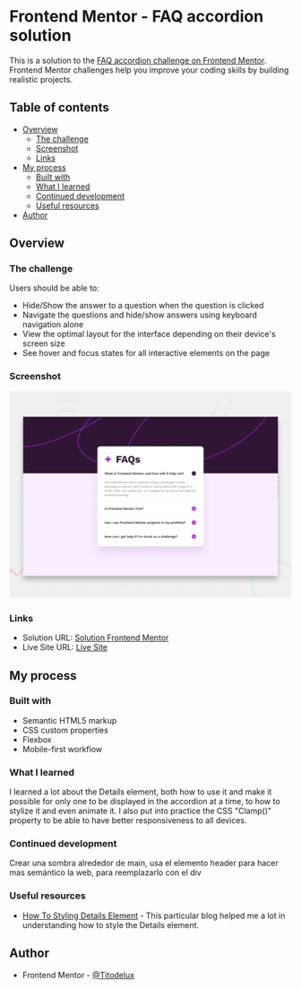 # Frontend Mentor - FAQ accordion solution

This is a solution to the [FAQ accordion challenge on Frontend Mentor](https://www.frontendmentor.io/challenges/faq-accordion-wyfFdeBwBz). Frontend Mentor challenges help you improve your coding skills by building realistic projects. 

## Table of contents

- [Overview](#overview)
  - [The challenge](#the-challenge)
  - [Screenshot](#screenshot)
  - [Links](#links)
- [My process](#my-process)
  - [Built with](#built-with)
  - [What I learned](#what-i-learned)
  - [Continued development](#continued-development)
  - [Useful resources](#useful-resources)
- [Author](#author)

## Overview

### The challenge

Users should be able to:

- Hide/Show the answer to a question when the question is clicked
- Navigate the questions and hide/show answers using keyboard navigation alone
- View the optimal layout for the interface depending on their device's screen size
- See hover and focus states for all interactive elements on the page

### Screenshot

![](./design/desktop-preview.jpg)

### Links

- Solution URL: [Solution Frontend Mentor](https://www.frontendmentor.io/solutions/responsive-faq-accordion-with-details-animation-JmWMDNnbaJ)
- Live Site URL: [Live Site](https://titodelux.github.io/faqAccordion-FM/)

## My process

### Built with

- Semantic HTML5 markup
- CSS custom properties
- Flexbox
- Mobile-first workflow

### What I learned

I learned a lot about the Details element, both how to use it and make it possible for only one to be displayed in the accordion at a time, to how to stylize it and even animate it. I also put into practice the CSS "Clamp()" property to be able to have better responsiveness to all devices.

### Continued development

Crear una sombra alrededor de main, usa el elemento header para hacer mas semántico la web, para reemplazarlo con el div

### Useful resources

- [How To Styling Details Element](https://css-tricks.com/two-issues-styling-the-details-element-and-how-to-solve-them/) - This particular blog helped me a lot in understanding how to style the Details element.

## Author

- Frontend Mentor - [@Titodelux](https://www.frontendmentor.io/profile/Titodelux)
